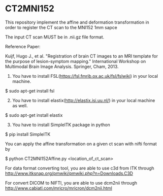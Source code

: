 # CT2MNI152
This repository implement the affine and deformation transformation in order to register the CT scan to the MNI152 1mm sapce

The input CT scan MUST be in .nii.gz file format.

Reference Paper: 

Kuijf, Hugo J., et al. "Registration of brain CT images to an MRI template for the purpose of lesion-symptom mapping." International Workshop on Multimodal Brain Image Analysis. Springer, Cham, 2013.

1. You have to install FSL(https://fsl.fmrib.ox.ac.uk/fsl/fslwiki) in your local machine. 

$ sudo apt-get install fsl

2. You have to install elastix(http://elastix.isi.uu.nl/) in your local machine as well.

$ sudo apt-get install elastix

3. You have to install SimpleITK package in python

$ pip install SimpleITK

You can apply the affine transformation on a given ct scan with nifti format by 

$ python CT2MNI152Affine.py <location_of_ct_scan>


For data format converting tool, you are able to use c3d from ITK through http://www.itksnap.org/pmwiki/pmwiki.php?n=Downloads.C3D

For convert DICOM to NIFTI, you are able to use dcm2nii through http://www.cabiatl.com/mricro/mricron/dcm2nii.html
